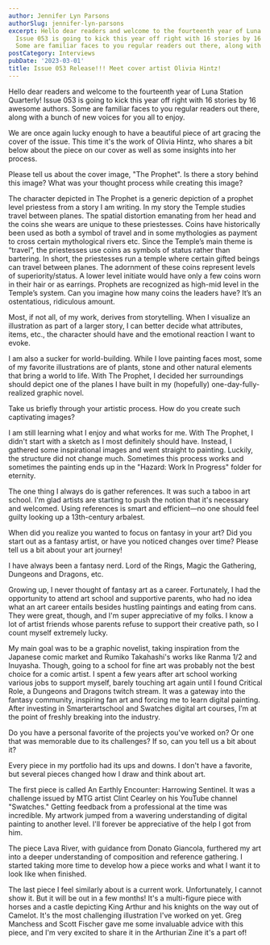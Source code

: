 ```yaml
---
author: Jennifer Lyn Parsons
authorSlug: jennifer-lyn-parsons
excerpt: Hello dear readers and welcome to the fourteenth year of Luna Station Quarterly!
  Issue 053 is going to kick this year off right with 16 stories by 16 awesome authors.
  Some are familiar faces to you regular readers out there, along with a bunch of...
postCategory: Interviews
pubDate: '2023-03-01'
title: Issue 053 Release!!! Meet cover artist Olivia Hintz!
---
```

Hello dear readers and welcome to the fourteenth year of Luna Station Quarterly! Issue 053 is going to kick this year off right with 16 stories by 16 awesome authors. Some are familiar faces to you regular readers out there, along with a bunch of new voices for you all to enjoy.

We are once again lucky enough to have a beautiful piece of art gracing the cover of the issue. This time it's the work of Olivia Hintz, who shares a bit below about the piece on our cover as well as some insights into her process.

Please tell us about the cover image, "The Prophet". Is there a story behind this image? What was your thought process while creating this image?

The character depicted in The Prophet is a generic depiction of a prophet level priestess from a story I am writing. In my story the Temple studies travel between planes. The spatial distortion emanating from her head and the coins she wears are unique to these priestesses. Coins have historically been used as both a symbol of travel and in some mythologies as payment to cross certain mythological rivers etc. Since the Temple’s main theme is “travel”, the priestesses use coins as symbols of status rather than bartering. In short, the priestesses run a temple where certain gifted beings can travel between planes. The adornment of these coins represent levels of superiority/status. A lower level initiate would have only a few coins worn in their hair or as earrings. Prophets are recognized as high-mid level in the Temple’s system. Can you imagine how many coins the leaders have? It’s an ostentatious, ridiculous amount.

Most, if not all, of my work, derives from storytelling. When I visualize an illustration as part of a larger story, I can better decide what attributes, items, etc., the character should have and the emotional reaction I want to evoke.

I am also a sucker for world-building. While I love painting faces most, some of my favorite illustrations are of plants, stone and other natural elements that bring a world to life. With The Prophet, I decided her surroundings should depict one of the planes I have built in my (hopefully) one-day-fully-realized graphic novel.

Take us briefly through your artistic process. How do you create such captivating images?

I am still learning what I enjoy and what works for me. With The Prophet, I didn't start with a sketch as I most definitely should have. Instead, I gathered some inspirational images and went straight to painting. Luckily, the structure did not change much. Sometimes this process works and sometimes the painting ends up in the "Hazard: Work In Progress" folder for eternity.

The one thing I always do is gather references. It was such a taboo in art school. I'm glad artists are starting to push the notion that it's necessary and welcomed. Using references is smart and efficient—no one should feel guilty looking up a 13th-century arbalest.

When did you realize you wanted to focus on fantasy in your art? Did you start out as a fantasy artist, or have you noticed changes over time? Please tell us a bit about your art journey!

I have always been a fantasy nerd. Lord of the Rings, Magic the Gathering, Dungeons and Dragons, etc.

Growing up, I never thought of fantasy art as a career. Fortunately, I had the opportunity to attend art school and supportive parents, who had no idea what an art career entails besides hustling paintings and eating from cans. They were great, though, and I'm super appreciative of my folks. I know a lot of artist friends whose parents refuse to support their creative path, so I count myself extremely lucky.

My main goal was to be a graphic novelist, taking inspiration from the Japanese comic market and Rumiko Takahashi's works like Ranma 1/2 and Inuyasha. Though, going to a school for fine art was probably not the best choice for a comic artist. I spent a few years after art school working various jobs to support myself, barely touching art again until I found Critical Role, a Dungeons and Dragons twitch stream. It was a gateway into the fantasy community, inspiring fan art and forcing me to learn digital painting. After investing in Smarterartschool and Swatches digital art courses, I’m at the point of freshly breaking into the industry.

Do you have a personal favorite of the projects you've worked on? Or one that was memorable due to its challenges? If so, can you tell us a bit about it?

Every piece in my portfolio had its ups and downs. I don't have a favorite, but several pieces changed how I draw and think about art.

The first piece is called An Earthly Encounter: Harrowing Sentinel. It was a challenge issued by MTG artist Clint Cearley on his YouTube channel "Swatches." Getting feedback from a professional at the time was incredible. My artwork jumped from a wavering understanding of digital painting to another level. I'll forever be appreciative of the help I got from him.

The piece Lava River, with guidance from Donato Giancola, furthered my art into a deeper understanding of composition and reference gathering. I started taking more time to develop how a piece works and what I want it to look like when finished.

The last piece I feel similarly about is a current work. Unfortunately, I cannot show it. But it will be out in a few months! It's a multi-figure piece with horses and a castle depicting King Arthur and his knights on the way out of Camelot. It's the most challenging illustration I've worked on yet. Greg Manchess and Scott Fischer gave me some invaluable advice with this piece, and I'm very excited to share it in the Arthurian Zine it's a part of!